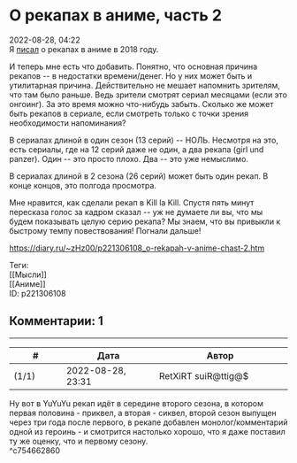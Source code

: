 О рекапах в аниме, часть 2
==========================

  
2022-08-28, 04:22  
 Я  [писал](О%20рекапах%20в%20аниме)  о рекапах в аниме в 2018 году.   
   
 И теперь мне есть что добавить. Понятно, что основная причина рекапов -- в недостатки времени/денег. Но у них может быть и утилитарная причина. Действительно не мешает напомнить зрителям, что там было раньше. Ведь зрители смотрят сериал месяцами (если это онгоинг). За это время можно что-нибудь забыть. Сколько же может быть рекапов в сериале, если смотреть только с точки зрения необходимости напоминания?   
   
 В сериалах длиной в один сезон (13 серий) -- НОЛЬ. Несмотря на это, есть сериалы, где на 12 серий даже не один, а два рекапа (girl und panzer). Один -- это просто плохо. Два -- это уже немыслимо.   
   
 В сериалах длиной в 2 сезона (26 серий) может быть один рекап. В конце концов, это полгода просмотра.   
   
 Мне нравится, как сделали рекап в Kill la Kill. Спустя пять минут пересказа голос за кадром сказал -- уж не думаете ли вы, что мы будем показывать целую серию рекапа? Мы знаем, что вы привыкли к быстрому темпу повествования! Погнали дальше!   
  
<https://diary.ru/~zHz00/p221306108_o-rekapah-v-anime-chast-2.htm>  
  
Теги:  
[[Мысли]]  
[[Аниме]]  
ID: p221306108  


Комментарии: 1
--------------

  


---



|         #         |              Дата              |                     Автор                     |           ID           |
| --- | --- | --- | --- |
| (1/1) | 2022-08-28, 23:31 | RetXiRT suiR@ttig@$ | c754662860 |

  
 Ну вот в YuYuYu рекап идёт в середине второго сезона, в котором первая половина - приквел, а вторая - сиквел, второй сезон выпущен через три года после первого, в рекапе добавлен монолог/комментарий одной из героинь - и смотрится настолько хорошо, что я даже поставил ту же оценку, что и первому сезону.   
 ^c754662860